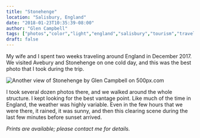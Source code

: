 ```yaml
---
title: "Stonehenge"
location: "Salisbury, England"
date: "2018-01-23T10:35:39-08:00"
author: "Glen Campbell"
tags: ["photos","color","light","england","salisbury","tourism","travel","ancient","UK","photography"]
draft: false
---
```


My wife and I spent two weeks traveling around England in December 2017.
We visited Avebury and Stonehenge on one cold day, and this was the 
best photo that I took during the trip.

<div class='pixels-photo'>
  <p>
    <img src='https://drscdn.500px.org/photo/239209597/m%3D900/v2?user_id=102194&webp=true&sig=e80d5eeadfbe06b08d8ac897e9fd6ad97ca1c6033df47329b989b354cecff5e1' alt='Another view of Stonehenge by Glen Campbell on 500px.com'>
  </p>
  <a href='https://500px.com/photo/239209597/another-view-of-stonehenge-by-glen-campbell' alt='Another view of Stonehenge by Glen Campbell on 500px.com'></a>
</div>
<script type='text/javascript' src='https://500px.com/embed.js'></script>

I took several dozen photos there, and we walked around the whole
structure. I kept looking for the best vantage point. Like
much of the time in England, the weather was highly variable. 
Even in the few hours that we were there, it rained, it was
sunny, and then this clearing scene during the last few minutes
before sunset arrived. 

*Prints are available; please contact me for details.*
